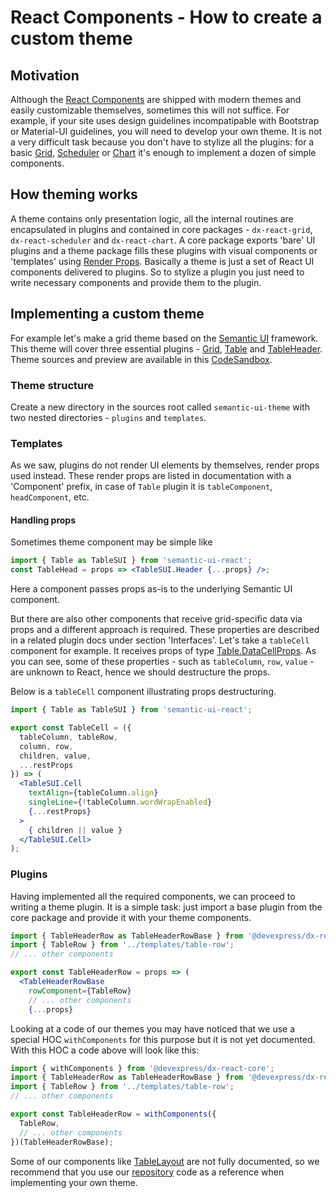 # React Components - How to create a custom theme

## Motivation
Although the [React Components](https://devexpress.github.io/devextreme-reactive/react/) are shipped with modern themes and easily customizable themselves, sometimes this will not suffice. For example, if your site uses design guidelines incompatipable with Bootstrap or Material-UI guidelines, you will need to develop your own theme. It is not a very difficult task because you don't have to stylize all the plugins: for a basic [Grid](https://devexpress.github.io/devextreme-reactive/react/grid),  [Scheduler](https://devexpress.github.io/devextreme-reactive/react/scheduler) or [Chart](https://devexpress.github.io/devextreme-reactive/react/chart) it's enough to implement a dozen of simple components.

## How theming works
A theme contains only presentation logic, all the internal routines are encapsulated in plugins and contained in core packages - `dx-react-grid`, `dx-react-scheduler` and `dx-react-chart`. A core package exports 'bare' UI plugins and a theme package fills these plugins with visual components or 'templates' using [Render Props](https://reactjs.org/docs/render-props.html). Basically a theme is just a set of React UI components delivered to plugins. So to stylize a plugin you just need to write necessary components and provide them to the plugin.

## Implementing a custom theme
For example let's make a grid theme based on the [Semantic UI](https://react.semantic-ui.com/) framework. This theme will cover three essential plugins - [Grid](https://devexpress.github.io/devextreme-reactive/react/grid/docs/reference/grid/), [Table](https://devexpress.github.io/devextreme-reactive/react/grid/docs/reference/table/) and [TableHeader](https://devexpress.github.io/devextreme-reactive/react/grid/docs/reference/table-header-row/). Theme sources and preview are available in this [CodeSandbox](https://codesandbox.io/s/jmqwvjqw3).

### Theme structure
Create a new directory in the sources root called `semantic-ui-theme` with two nested directories - `plugins` and `templates`.

### Templates
As we saw, plugins do not render UI elements by themselves, render props used instead. These render props are listed in documentation with a 'Component' prefix, in case of `Table` plugin it is `tableComponent`, `headComponent`, etc.

#### Handling props
Sometimes theme component may be simple like
```jsx
import { Table as TableSUI } from 'semantic-ui-react';
const TableHead = props => <TableSUI.Header {...props} />;
```
Here a component passes props as-is to the underlying Semantic UI component.

But there are also other components that receive grid-specific data via props and a different approach is required. These properties are described in a related plugin docs under section 'Interfaces'. Let's take a `tableCell` component for example. It receives props of type [Table.DataCellProps](https://devexpress.github.io/devextreme-reactive/react/grid/docs/reference/table/#tabledatacellprops). As you can see, some of these properties - such as `tableColumn`, `row`, `value` - are unknown to React, hence we should destructure the props.

Below is a `tableCell` component illustrating props destructuring.
```jsx
import { Table as TableSUI } from 'semantic-ui-react';

export const TableCell = ({
  tableColumn, tableRow,
  column, row,
  children, value,
  ...restProps
}) => (
  <TableSUI.Cell
    textAlign={tableColumn.align}
    singleLine={!tableColumn.wordWrapEnabled}
    {...restProps}
  >
    { children || value }
  </TableSUI.Cell>
);
```

### Plugins
Having implemented all the required components, we can proceed to writing a theme plugin. It is a simple task: just import a base plugin from the core package and provide it with your theme components.

```jsx
import { TableHeaderRow as TableHeaderRowBase } from '@devexpress/dx-react-grid';
import { TableRow } from '../templates/table-row';
// ... other components

export const TableHeaderRow = props => (
  <TableHeaderRowBase
    rowComponent={TableRow}
    // ... other components
    {...props}
```

Looking at a code of our themes you may have noticed that we use a special HOC `withComponents` for this purpose but it is not yet documented. With this HOC a code above will look like this:

```jsx
import { withComponents } from '@devexpress/dx-react-core';
import { TableHeaderRow as TableHeaderRowBase } from '@devexpress/dx-react-grid';
import { TableRow } from '../templates/table-row';
// ... other components

export const TableHeaderRow = withComponents({
  TableRow,
  // ... other components
})(TableHeaderRowBase);
```

Some of our components like [TableLayout](https://github.com/DevExpress/devextreme-reactive/blob/master/packages/dx-react-grid/src/components/table-layout.jsx) are not fully documented, so we recommend that you use our [repository](https://github.com/DevExpress/devextreme-reactive) code as a reference when implementing your own theme.
